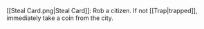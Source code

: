[[Steal Card.png|Steal Card]]: Rob a citizen. If not [[Trap|trapped]], immediately take a coin from the city.